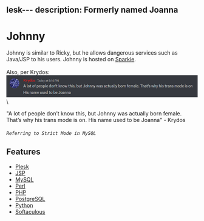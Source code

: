 lesk---
description: Formerly named Joanna
---

# Johnny

Johnny is similar to Ricky, but he allows dangerous services such as Java/JSP to his users. Johnny is hosted on [Sparkie](../physical/sparkie.md).\
\
Also, per Krydos:\
![](../../.gitbook/assets/image.png)\


"A lot of people don’t know this, but Johnny was actually born female. That’s why his trans mode is on. His name used to be Joanna" - Krydos\
\
_`Referring to Strict Mode in MySQL`_



## Features

* [Plesk](../../features/Plesk.md)
* [JSP](../../features/java.md)
* [MySQL](../../management/mysql.md)
* [Perl](../../tutorials/perl.md)
* [PHP](../../features/php.md)
* [PostgreSQL](../../features/postgresql.md)
* [Python](../../features/python.md)
* [Softaculous](../../features/softaculous.md)
